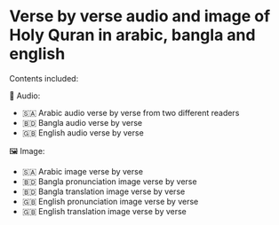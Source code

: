 # Verse by verse audio and image of Holy Quran in arabic, bangla and english

Contents included:

🎵 Audio:
- 🇸🇦 Arabic audio verse by verse from two different readers
- 🇧🇩 Bangla audio verse by verse
- 🇬🇧 English audio verse by verse

🖼️ Image:
- 🇸🇦 Arabic image verse by verse
- 🇧🇩 Bangla pronunciation image verse by verse
- 🇧🇩 Bangla translation image verse by verse
- 🇬🇧 English pronunciation image verse by verse
- 🇬🇧 English translation image verse by verse
